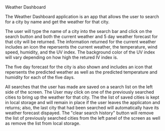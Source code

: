 Weather Dashboard

The Weather Dashboard application is an app that allows the user to search for a city by name and get the weather for that city.

The user will type the name of a city into the search bar and click on the search button and both the current weather and 5 day weather forecast for that city will be returned.  The information returned for the current weather includes an icon the repersents the current weather, the temperature, wind speed, humidity, and the UV index.  The background color of the UV index will vary depending on how high the retured IV index is.

The five day forecast for the city is also shown and includes an icon that repersents the predicted weather as well as the predicted temperature and humidity for each of the five days.

All searches that the user has made are saved on a search list on the left side of the screen.  The User may click on one of the previously searched cities to bring up the weather for that city.  The the list of saved cities is kept in local storage and will remain in place if the user leaves the applicaton and returns; also, the last city that had been searched will automatically have its weather forecast dispayed.  The "clear search history" button will remove the list of previously searched cities from the left panel of the screen as well as remove the list from local storage.